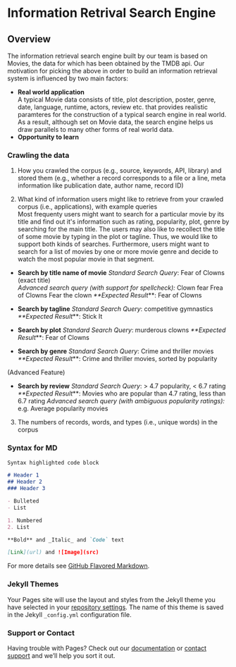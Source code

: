 # Information Retrival Search Engine

## Overview

The information retrieval search engine built by our team is based on Movies, the data for which has been obtained by the TMDB api. Our motivation for picking the above in order to build an information retrieval system is influenced by two main factors: 
- **Real world application**  
A typical Movie data consists of title, plot description, poster, genre, date, language, runtime, actors, review etc. that provides realistic paramteres for the construction of a typical search engine in real world. As a result, although set on Movie data, the search engine helps us draw parallels to many other forms of real world data.
- **Opportunity to learn**

### Crawling the data

1. How you crawled the corpus (e.g., source, keywords, API, library) and stored them (e.g., whether a record corresponds to a file or a line, meta information like publication date, author name, record ID)

2. What kind of information users might like to retrieve from your crawled corpus (i.e., applications), with example queries  
Most frequenty users might want to search for a particular movie by its title and find out it's information such as rating, popularity, plot, genre by searching for the main title. The users may also like to recollect the title of some movie by typing in the plot or tagline. Thus, we would like to support both kinds of searches. Furthermore, users might want to search for a list of movies by one or more movie genre and decide to watch the most popular movie in that segment.

- **Search by title name of movie** 
_Standard Search Query_: Fear of Clowns  (exact title)  
_Advanced search query (with support for spellcheck):_ 
Clown fear
Frea of Clowns
Fear the clown
_**Expected Result_**: Fear of Clowns

- **Search by tagline**
_Standard Search Query_: competitive gymnastics   
_**Expected Result_**: Stick It

- **Search by plot**
_Standard Search Query_: murderous clowns 
_**Expected Result_**: Fear of Clowns 

- **Search by genre**
_Standard Search Query_: Crime and thriller movies
_**Expected Result_**: Crime and thriller movies, sorted by popularity

(Advanced Feature)
- **Search by review**
_Standard Search Query_:  > 4.7 popularity, < 6.7 rating
_**Expected Result_**: Movies who are popular than 4.7 rating, less than 6.7 rating
_Advanced search query (with ambiguous popularity ratings):_ e.g. Average popularity movies

3. The numbers of records, words, and types (i.e., unique words) in the corpus


### Syntax for MD

```markdown
Syntax highlighted code block

# Header 1
## Header 2
### Header 3

- Bulleted
- List

1. Numbered
2. List

**Bold** and _Italic_ and `Code` text

[Link](url) and ![Image](src)
```

For more details see [GitHub Flavored Markdown](https://guides.github.com/features/mastering-markdown/).

### Jekyll Themes

Your Pages site will use the layout and styles from the Jekyll theme you have selected in your [repository settings](https://github.com/BhavyaLight/information-retrival-search-engine/settings). The name of this theme is saved in the Jekyll `_config.yml` configuration file.

### Support or Contact

Having trouble with Pages? Check out our [documentation](https://help.github.com/categories/github-pages-basics/) or [contact support](https://github.com/contact) and we’ll help you sort it out.
